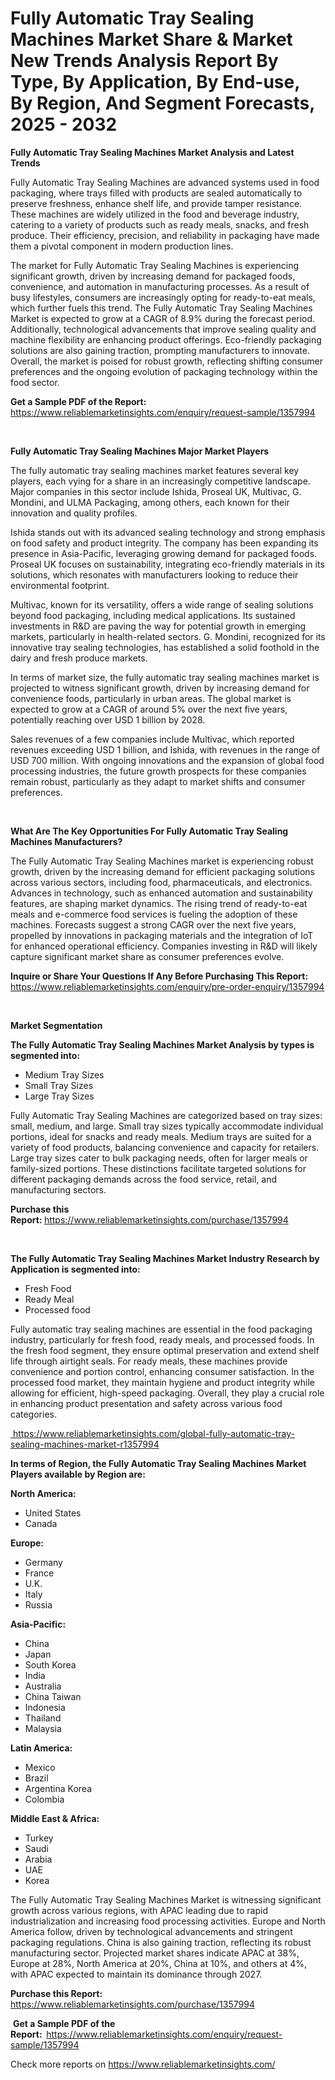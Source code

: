 <p><h1>Fully Automatic Tray Sealing Machines Market Share & Market New Trends Analysis Report By Type, By Application, By End-use, By Region, And Segment Forecasts, 2025 - 2032</h1></p><p><strong>Fully Automatic Tray Sealing Machines Market Analysis and Latest Trends</strong></p>
<p><p>Fully Automatic Tray Sealing Machines are advanced systems used in food packaging, where trays filled with products are sealed automatically to preserve freshness, enhance shelf life, and provide tamper resistance. These machines are widely utilized in the food and beverage industry, catering to a variety of products such as ready meals, snacks, and fresh produce. Their efficiency, precision, and reliability in packaging have made them a pivotal component in modern production lines.</p><p>The market for Fully Automatic Tray Sealing Machines is experiencing significant growth, driven by increasing demand for packaged foods, convenience, and automation in manufacturing processes. As a result of busy lifestyles, consumers are increasingly opting for ready-to-eat meals, which further fuels this trend. The Fully Automatic Tray Sealing Machines Market is expected to grow at a CAGR of 8.9% during the forecast period. Additionally, technological advancements that improve sealing quality and machine flexibility are enhancing product offerings. Eco-friendly packaging solutions are also gaining traction, prompting manufacturers to innovate. Overall, the market is poised for robust growth, reflecting shifting consumer preferences and the ongoing evolution of packaging technology within the food sector.</p></p>
<p><strong>Get a Sample PDF of the Report:&nbsp;</strong> <a href="https://www.reliablemarketinsights.com/enquiry/request-sample/1357994?utm_campaign=3493&utm_medium=2&utm_source=Github&utm_content=ia&utm_term=11042025&utm_id=fully-automatic-tray-sealing-machines">https://www.reliablemarketinsights.com/enquiry/request-sample/1357994</a></p>
<p>&nbsp;</p>
<p><strong>Fully Automatic Tray Sealing Machines Major Market Players</strong></p>
<p><p>The fully automatic tray sealing machines market features several key players, each vying for a share in an increasingly competitive landscape. Major companies in this sector include Ishida, Proseal UK, Multivac, G. Mondini, and ULMA Packaging, among others, each known for their innovation and quality profiles.</p><p>Ishida stands out with its advanced sealing technology and strong emphasis on food safety and product integrity. The company has been expanding its presence in Asia-Pacific, leveraging growing demand for packaged foods. Proseal UK focuses on sustainability, integrating eco-friendly materials in its solutions, which resonates with manufacturers looking to reduce their environmental footprint.</p><p>Multivac, known for its versatility, offers a wide range of sealing solutions beyond food packaging, including medical applications. Its sustained investments in R&D are paving the way for potential growth in emerging markets, particularly in health-related sectors. G. Mondini, recognized for its innovative tray sealing technologies, has established a solid foothold in the dairy and fresh produce markets.</p><p>In terms of market size, the fully automatic tray sealing machines market is projected to witness significant growth, driven by increasing demand for convenience foods, particularly in urban areas. The global market is expected to grow at a CAGR of around 5% over the next five years, potentially reaching over USD 1 billion by 2028.</p><p>Sales revenues of a few companies include Multivac, which reported revenues exceeding USD 1 billion, and Ishida, with revenues in the range of USD 700 million. With ongoing innovations and the expansion of global food processing industries, the future growth prospects for these companies remain robust, particularly as they adapt to market shifts and consumer preferences.</p></p>
<p>&nbsp;</p>
<p><strong>What Are The Key Opportunities For Fully Automatic Tray Sealing Machines Manufacturers?</strong></p>
<p><p>The Fully Automatic Tray Sealing Machines market is experiencing robust growth, driven by the increasing demand for efficient packaging solutions across various sectors, including food, pharmaceuticals, and electronics. Advances in technology, such as enhanced automation and sustainability features, are shaping market dynamics. The rising trend of ready-to-eat meals and e-commerce food services is fueling the adoption of these machines. Forecasts suggest a strong CAGR over the next five years, propelled by innovations in packaging materials and the integration of IoT for enhanced operational efficiency. Companies investing in R&D will likely capture significant market share as consumer preferences evolve.</p></p>
<p><strong>Inquire or Share Your Questions If Any Before Purchasing This Report:</strong> <a href="https://www.reliablemarketinsights.com/enquiry/pre-order-enquiry/1357994?utm_campaign=3493&utm_medium=2&utm_source=Github&utm_content=ia&utm_term=11042025&utm_id=fully-automatic-tray-sealing-machines">https://www.reliablemarketinsights.com/enquiry/pre-order-enquiry/1357994</a></p>
<p>&nbsp;</p>
<p><strong>Market Segmentation</strong></p>
<p><strong>The Fully Automatic Tray Sealing Machines Market Analysis by types is segmented into:</strong></p>
<p><ul><li>Medium Tray Sizes</li><li>Small Tray Sizes</li><li>Large Tray Sizes</li></ul></p>
<p><p>Fully Automatic Tray Sealing Machines are categorized based on tray sizes: small, medium, and large. Small tray sizes typically accommodate individual portions, ideal for snacks and ready meals. Medium trays are suited for a variety of food products, balancing convenience and capacity for retailers. Large tray sizes cater to bulk packaging needs, often for larger meals or family-sized portions. These distinctions facilitate targeted solutions for different packaging demands across the food service, retail, and manufacturing sectors.</p></p>
<p><strong>Purchase this Report:&nbsp;</strong><a href="https://www.reliablemarketinsights.com/purchase/1357994?utm_campaign=3493&utm_medium=2&utm_source=Github&utm_content=ia&utm_term=11042025&utm_id=fully-automatic-tray-sealing-machines">https://www.reliablemarketinsights.com/purchase/1357994</a></p>
<p>&nbsp;</p>
<p><strong>The Fully Automatic Tray Sealing Machines Market Industry Research by Application is segmented into:</strong></p>
<p><ul><li>Fresh Food</li><li>Ready Meal</li><li>Processed food</li></ul></p>
<p><p>Fully automatic tray sealing machines are essential in the food packaging industry, particularly for fresh food, ready meals, and processed foods. In the fresh food segment, they ensure optimal preservation and extend shelf life through airtight seals. For ready meals, these machines provide convenience and portion control, enhancing consumer satisfaction. In the processed food market, they maintain hygiene and product integrity while allowing for efficient, high-speed packaging. Overall, they play a crucial role in enhancing product presentation and safety across various food categories.</p></p>
<p><a href="https://www.reliablemarketinsights.com/global-fully-automatic-tray-sealing-machines-market-r1357994?utm_campaign=3493&utm_medium=2&utm_source=Github&utm_content=ia&utm_term=11042025&utm_id=fully-automatic-tray-sealing-machines">&nbsp;https://www.reliablemarketinsights.com/global-fully-automatic-tray-sealing-machines-market-r1357994</a></p>
<p><strong>In terms of Region, the Fully Automatic Tray Sealing Machines Market Players available by Region are:</strong></p>
<p>
    <p> <strong> North America: </strong>
        <ul>
            <li>United States</li>
            <li>Canada</li>
        </ul>
        </p> 
    <p> <strong> Europe: </strong>
        <ul>
            <li>Germany</li>
            <li>France</li>
            <li>U.K.</li>
            <li>Italy</li>
            <li>Russia</li>
        </ul>
        </p> 
    <p> <strong> Asia-Pacific: </strong>
        <ul>
            <li>China</li>
            <li>Japan</li>
            <li>South Korea</li>
            <li>India</li>
            <li>Australia</li>
            <li>China Taiwan</li>
            <li>Indonesia</li>
            <li>Thailand</li>
            <li>Malaysia</li>
        </ul>
        </p> 
    <p> <strong> Latin America: </strong>
        <ul>
            <li>Mexico</li>
            <li>Brazil</li>
            <li>Argentina Korea</li>
            <li>Colombia</li>
        </ul>
        </p> 
    <p> <strong> Middle East & Africa: </strong>
        <ul>
            <li>Turkey</li>
            <li>Saudi</li>
            <li>Arabia</li>
            <li>UAE</li>
            <li>Korea</li>
        </ul>
    </p>
    </p>
<p><p>The Fully Automatic Tray Sealing Machines Market is witnessing significant growth across various regions, with APAC leading due to rapid industrialization and increasing food processing activities. Europe and North America follow, driven by technological advancements and stringent packaging regulations. China is also gaining traction, reflecting its robust manufacturing sector. Projected market shares indicate APAC at 38%, Europe at 28%, North America at 20%, China at 10%, and others at 4%, with APAC expected to maintain its dominance through 2027.</p></p>
<p><strong>Purchase this Report: </strong><a href="https://www.reliablemarketinsights.com/purchase/1357994?utm_campaign=3493&utm_medium=2&utm_source=Github&utm_content=ia&utm_term=11042025&utm_id=fully-automatic-tray-sealing-machines">https://www.reliablemarketinsights.com/purchase/1357994</a></p>
<p>&nbsp;<strong>Get a Sample PDF of the Report:&nbsp;&nbsp;</strong><a href="https://www.reliablemarketinsights.com/enquiry/request-sample/1357994?utm_campaign=3493&utm_medium=2&utm_source=Github&utm_content=ia&utm_term=11042025&utm_id=fully-automatic-tray-sealing-machines">https://www.reliablemarketinsights.com/enquiry/request-sample/1357994</a></p>
<p><strong></strong></p>
<p>Check more reports on <a href="https://www.reliablemarketinsights.com/?utm_campaign=3493&utm_medium=2&utm_source=Github&utm_content=ia&utm_term=11042025&utm_id=fully-automatic-tray-sealing-machines">https://www.reliablemarketinsights.com/</a></p>